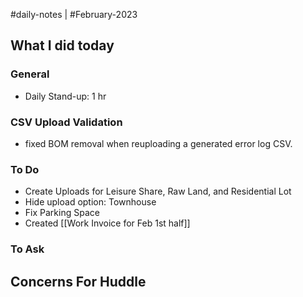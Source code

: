 #daily-notes | #February-2023

## What I did today


### General

- Daily Stand-up: 1 hr

### CSV Upload Validation

- fixed BOM removal when reuploading a generated error log CSV.

### To Do

- Create Uploads for Leisure Share, Raw Land, and Residential Lot
- Hide upload option: Townhouse
- Fix Parking Space
- Created [[Work Invoice for Feb 1st half]]

### To Ask


## Concerns For Huddle

